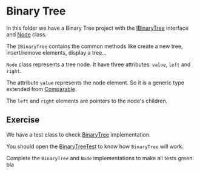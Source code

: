 # Binary Tree

In this folder we have a Binary Tree project with the [IBinaryTree](src/main/java/br/com/gomide/binary_tree/IBinaryTree.java) interface and [Node](src/main/java/br/com/gomide/binary_tree/Node.java) class.

The `IBinaryTree` contains the common methods like create a new tree, insert/remove elements, display a tree...

`Node` class represents a tree node. It have three attributes: `value`, `left` and `right`. 

The attribute `value` represents the node element. So it is a generic type extended from [Comparable](https://docs.oracle.com/javase/8/docs/api/java/lang/Comparable.html).

The `left` and `right` elements are pointers to the node's children.

## Exercise

We have a test class to check [BinaryTree](src/main/java/br/com/gomide/binary_tree/BinaryTree.java) implementation.

You should open the [BinaryTreeTest](src/test/java/br/com/gomide/binary_tree/BinaryTreeTest.java) to know how `BinaryTree` will work.

Complete the `BinaryTree` and `Node` implementations to make all tests green.
bla
